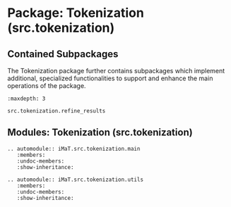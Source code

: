 # Package: Tokenization (src.tokenization)

## Contained Subpackages

The Tokenization package further contains subpackages which implement additional, specialized functionalities to support and enhance the main operations of the package.

```{toctree}
:maxdepth: 3

src.tokenization.refine_results
```

## Modules: Tokenization (src.tokenization)

```{eval-rst}
.. automodule:: iMaT.src.tokenization.main
   :members:
   :undoc-members:
   :show-inheritance:
```

```{eval-rst}
.. automodule:: iMaT.src.tokenization.utils
   :members:
   :undoc-members:
   :show-inheritance:
```
